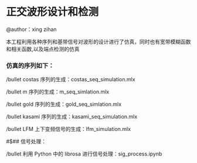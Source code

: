 # 正交波形设计和检测

@author：xing zihan

本工程利用各种序列和基带信号对波形的设计进行了仿真，同时也有宽带模糊函数和相关函数,以及端点检测的仿真

### 仿真的序列如下：

/bullet costas 序列的生成：costas_seq_simulation.mlx

/bullet m 序列的生成：m_seq_simlation.mlx

/bullet gold 序列的生成：gold_seq_simlation.mlx

/bullet kasami 序列的生成：kasami_seq_simulation.mlx

/bullet LFM 上下变频信号的生成：lfm_simulation.mlx

#$## 信号处理：

/bullet 利用 Python 中的 librosa 进行信号处理：sig_process.ipynb
